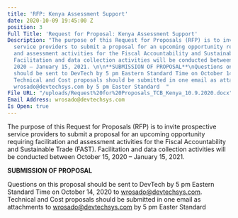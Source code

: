 ```yaml
---
title: 'RFP: Kenya Assessment Support'
date: 2020-10-09 19:45:00 Z
position: 3
Full Title: 'Request for Proposal: Kenya Assessment Support'
Description: "The purpose of this Request for Proposals (RFP) is to invite prospective
  service providers to submit a proposal for an upcoming opportunity requiring facilitation
  and assessment activities for the Fiscal Accountability and Sustainable Trade (FAST).
  Facilitation and data collection activities will be conducted between October 15,
  2020 – January 15, 2021. \n\n**SUBMISSION OF PROPOSAL**\nQuestions on this proposal
  should be sent to DevTech by 5 pm Eastern Standard Time on October 14, 2020 to wrosado@devtechsys.com.
  Technical and Cost proposals should be submitted in one email as attachments to
  wrosado@devtechsys.com by 5 pm Easter Standard  "
File URL: "/uploads/Request%20for%20Proposals_TCB_Kenya_10.9.2020.docx"
Email Address: wrosado@devtechsys.com
Is Open: true
---
```


The purpose of this Request for Proposals (RFP) is to invite prospective service providers to submit a proposal for an upcoming opportunity requiring facilitation and assessment activities for the Fiscal Accountability and Sustainable Trade (FAST). Facilitation and data collection activities will be conducted between October 15, 2020 – January 15, 2021. 

**SUBMISSION OF PROPOSAL**

Questions on this proposal should be sent to DevTech by 5 pm Eastern Standard Time on October 14, 2020 to wrosado@devtechsys.com. Technical and Cost proposals should be submitted in one email as attachments to wrosado@devtechsys.com by 5 pm Easter Standard  
